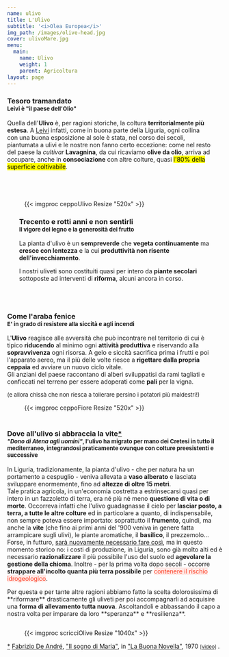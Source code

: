 ```yaml
---
name: ulivo
title: L'Ulivo
subtitle: '<i>Olea Europea</i>'
img_path: /images/olive-head.jpg
cover: ulivoMare.jpg
menu:
  main:
    name: Ulivo
    weight: 1
    parent: Agricoltura
layout: page
---
```


<section class="flex" style="margin-bottom:5em">
  <div style="padding-right:2em">
    <h3>Tesoro tramandato
    <br /><span style="font-size:small">Leivi è "il paese dell'Olio"</span>
    </h3>
    <p>
      Quella dell'<b>Ulivo</b> è, per ragioni storiche, la coltura <b>territorialmente più estesa</b>. A <a href="http://www.comune.leivi.ge.it/economia-e-lavoro/creare-nuove-imprese/417-il-paese-dell-olio.html" target="_blank" title="Leivi Paese dell'Olio">Leivi</a> infatti, come in buona parte della Liguria, ogni collina con una buona esposizione al sole è stata, nel corso dei secoli, piantumata a ulivi e le nostre non fanno certo eccezione: come nel resto del paese la <i>cultivar</i> <b>Lavagnina</b>, da cui ricaviamo <b>olive da olio</b>, arriva ad occupare, anche in <b>consociazione</b> con altre colture, quasi <mark>l'80% della superficie coltivabile</mark>.
    </p>
  </div>
</section>

<section class="flex" style="margin-bottom:5em">
  <figure class="col-6 brd sh">
    {{< imgproc ceppoUlivo Resize "520x" >}}
  </figure>
  <div style="padding-left:2em">
    <h3>Trecento e rotti anni e non sentirli
      <br /><span style="font-size:small">Il vigore del legno e la generosità del frutto</span>
    </h3>
    <p>
      La pianta d'ulivo è un <b>sempreverde</b> che <b>vegeta continuamente</b> ma <b>cresce con lentezza</b> e la cui <b>produttività non risente dell'invecchiamento</b>.
    <div class="note min greennote" style="margin:0">
    I nostri uliveti sono costituiti quasi per intero da <b>piante secolari</b> sottoposte ad interventi di <b>riforma</b>, alcuni ancora in corso.
    </div>
    </p>
  </div>
</section>

<section class="flex" style="margin-bottom:3em">
  <div style="padding-right:2em">
    <h3>Come l'araba fenice
    <br /><span style="font-size:small">E' in grado di resistere alla siccità e agli incendi</span>
    </h3>
    <p>
     L'<b>Ulivo</b> reagisce alle avversità che può  incontrare nel territorio di cui è tipico <b>riducendo</b> al minimo ogni <b>attività produttiva</b> e riservando alla <b>sopravvivenza</b> ogni risorsa. A gelo e siccità sacrifica prima i frutti e poi l'apparato aereo, ma il più delle volte riesce a <b>rigettare dalla propria ceppaia</b> ed avviare un nuovo ciclo vitale.
     <div class="note min" style="margin:-1em 0 1em 0">
      Gli anziani del paese raccontano di alberi sviluppatisi da rami tagliati e conficcati nel terreno per essere adoperati come <b>pali</b> per la vigna.
     </div>
     <div class="ac" style="font-size:small">(e allora chissà che non riesca a tollerare persino i potatori più maldestri!)</div>
    </p>
  </div>
  <figure class="col-6 brd sh">
    {{< imgproc ceppoFiore Resize "520x" >}}
  </figure>
</section>

<h3 id="ulivovite">
  Dove all'ulivo si abbraccia la vite<a class="npp" href="#npp01">*</a><br />
  <span style="font-size:small"><i>"Dono di Atena agli uomini"</i>, l'ulivo ha migrato per mano dei Cretesi in tutto il mediterraneo, integrandosi praticamente ovunque con colture preesistenti e successive</span>
</h3>

In Liguria, tradizionamente, la pianta d'ulivo - che per natura ha un portamento a cespuglio - veniva allevata a **vaso alberato** e lasciata sviluppare enormemente, fino ad **altezze di oltre 15 metri**.<br />
Tale pratica agricola, in un'economia costretta a estrinsecarsi quasi per intero in un fazzoletto di terra, era né più né meno **questione di vita o di morte**. Occorreva infatti che l'ulivo guadagnasse il cielo per **lasciar posto, a terra, a tutte le altre colture** ed in particolare a quanto, di indispensabile, non sempre poteva essere importato: soprattutto il **frumento**, quindi, ma anche la **vite** (che fino ai primi anni del '900 veniva in genere fatta arrampicare sugli ulivi), le piante aromatiche, il **basilico**, il prezzemolo... <br />
Forse, in futturo, <a href="https://www.ncbi.nlm.nih.gov/pmc/articles/PMC5884761/#Sec6title" target="_blank">sarà nuovamente necessario fare così</a>, ma in questo momento storico no: i costi di produzione, in Liguria, sono già molto alti ed è necessario **razionalizzare** il più possibile l'uso del suolo ed **agevolare la gestione della chioma**. Inoltre - per la prima volta dopo secoli - occorre **strappare all'incolto quanta più terra possibile** per <mark style="background-color:#ffe9e6;color:#fc381d">contenere il rischio idrogeologico</mark>.
<div class="note min" style="margin:0 0 2em 0">
  Per questa e per tante altre ragioni abbiamo fatto la scelta dolorosissima di **riformare** drasticamente gli uliveti per poi accompagnarli ad acquisire una <b>forma di allevamento tutta nuova</b>. Ascoltandoli e abbassando il capo a nostra volta per imparare da loro **speranza** e **resilienza**. 
</div>
<figure class="brd sh hs">
  {{< imgproc scricciOlive Resize "1040x" >}}
</figure>
<p class="npp ac" id="npp01">
  <a href="#ulivovite" class="npp">*</a> 
  <a href="http://www.fabriziodeandre.it/" target="_blank">Fabrizio De André</a>, 
  <a href="http://www.fabriziodeandre.it/faber/wp-content/uploads/2016/03/Il_sogno_di_Maria.pdf" target="_blank" class="b">"Il sogno di Maria"</a>, 
  in <a href="http://www.fabriziodeandre.it/portfolio/la-buona-novella/" target="_blank">"La Buona Novella"</a>, 1970 
  <small>
    <a href="https://youtu.be/qXEAvoKd6hk" target="_blank">[video]</a>
  </small>.
</p>